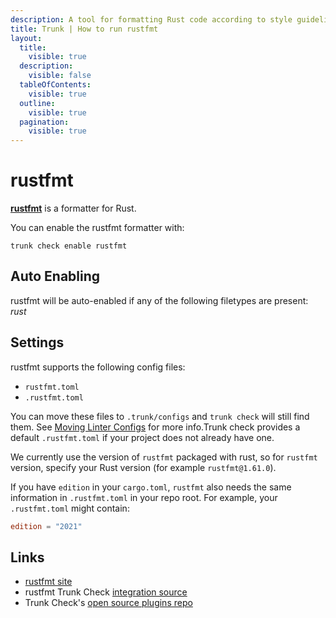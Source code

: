 ```yaml
---
description: A tool for formatting Rust code according to style guidelines.
title: Trunk | How to run rustfmt
layout:
  title:
    visible: true
  description:
    visible: false
  tableOfContents:
    visible: true
  outline:
    visible: true
  pagination:
    visible: true
---
```


# rustfmt

[**rustfmt**](https://github.com/rust-lang/rustfmt) is a formatter for Rust.

You can enable the rustfmt formatter with:

```shell
trunk check enable rustfmt
```

## Auto Enabling

rustfmt will be auto-enabled if any of the following filetypes are present: *rust*

## Settings

rustfmt supports the following config files:
* `rustfmt.toml`
* `.rustfmt.toml`

 You can move these files to `.trunk/configs` and `trunk check` will still find them. See [Moving Linter Configs](..#moving-linter-configs) for more info.Trunk check provides a default `.rustfmt.toml` if your project does not already have one.

We currently use the version of `rustfmt` packaged with rust, so for `rustfmt` version, specify your Rust version (for example `rustfmt@1.61.0`).

If you have `edition` in your `cargo.toml`, `rustfmt` also needs the same information in `.rustfmt.toml` in your repo root. For example, your `.rustfmt.toml` might contain:

```toml
edition = "2021"
```


## Links

- [rustfmt site](https://github.com/rust-lang/rustfmt)
- rustfmt Trunk Check [integration source](https://github.com/trunk-io/plugins/tree/main/linters/rustfmt)
- Trunk Check's [open source plugins repo](https://github.com/trunk-io/plugins/tree/main)
